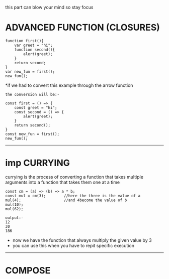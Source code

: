 this part can blow your mind so stay focus
# ADVANCED FUNCTION (CLOSURES) 

    function first(){
        var greet = "hi";
        function second(){
            alert(greet);
        }
        return second;
    }
    var new_fun = first();
    new_fun();

*if we had to convert this example through the arrow function

    the conversion will be:-

    const first = () => {
        const greet = "hi";
        const second = () => {
            alert(greet);
        }
        return second();
    }       
    const new_fun = first();
    new_fun();                 

------------------

# imp CURRYING
currying is the process of converting a function that takes multiple arguments into a function that takes them one at a time    

    const cm = (a) => (b) => a * b;      
    const mul = cm(3);        //here the three is the value of a
    mul(4);                   //and 4become the value of b
    mul(10);
    mul(62);

    output:-
    12
    30
    186

* now we have the function that always multiply the given value by 3
* you can use this when you have to repit specific execution
-------------------
# COMPOSE
















